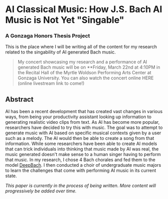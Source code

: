 # AI Classical Music: How J.S. Bach AI Music is Not Yet "Singable"
### A Gonzaga Honors Thesis Project

This is the place where I will be writing all of the content for my research related to the singability of AI generated Bach music. 

> My concert showcasing my research and a performance of AI generated Bach music will be on **Friday, March 22nd at 4:10PM in the Recital Hall of the Myrtle Woldson Performing Arts Center at Gonzaga University. You can also watch the concert online HERE (online livestream link to come!)

## Abstract

AI has been a recent development that has created vast changes in various ways, from being your productivity assistant looking up information to generating realistic video clips from text. As AI has become more popular, researchers have decided to try this with music. The goal was to attempt to generate music with AI based on specific musical contexts given by a user such as a melody. The AI would then be able to create a song from that information. While some researchers have been able to create AI models that can trick individuals into thinking that music made by AI was real, the music generated doesn't make sense to a human singer having to perform that music. In my research, I chose 4 Bach chorales and fed them to the model [DeepBach](). I then conducted a choir of undergraduate music majors to learn the challenges that come with performing AI music in its current state.

*This paper is currently in the process of being written. More content will progressively be added over time.*
